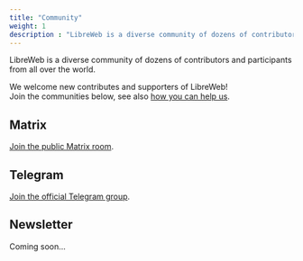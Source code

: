 ```yaml
---
title: "Community"
weight: 1
description : "LibreWeb is a diverse community of dozens of contributors and participants from all over the world!"
---
```


LibreWeb is a diverse community of dozens of contributors and participants from all over the world.

We welcome new contributes and supporters of LibreWeb!  
Join the communities below, see also [how you can help us](/faq/#how-can-i-contribute).

<!-- ## Forums -->

## Matrix

[Join the public Matrix room](https://matrix.to/#/#libreweb:melroy.org?via=melroy.org).

## Telegram

[Join the official Telegram group](https://t.me/libreweb).

## Newsletter

Coming soon...

